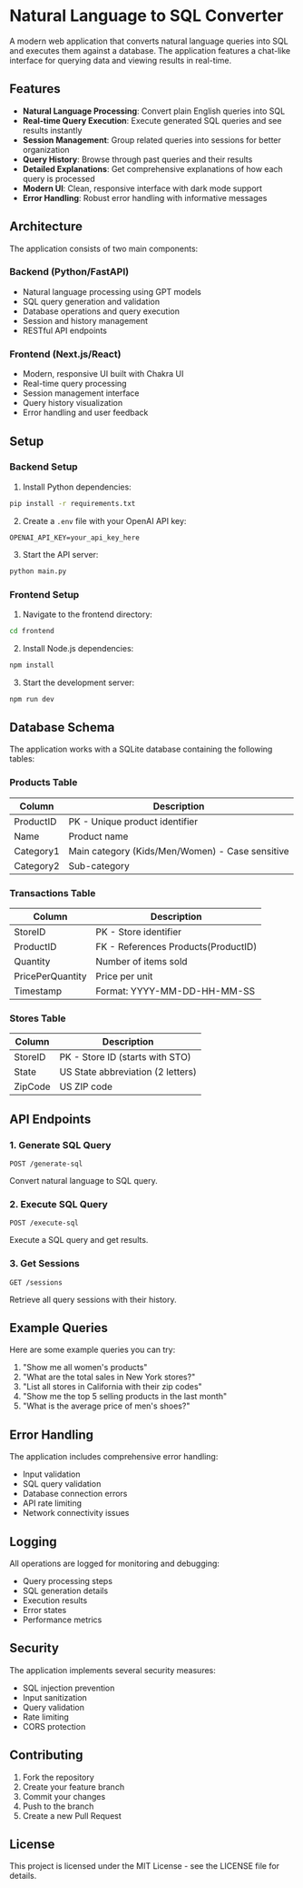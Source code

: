 # Natural Language to SQL Converter

A modern web application that converts natural language queries into SQL and executes them against a database. The application features a chat-like interface for querying data and viewing results in real-time.

## Features

- **Natural Language Processing**: Convert plain English queries into SQL
- **Real-time Query Execution**: Execute generated SQL queries and see results instantly
- **Session Management**: Group related queries into sessions for better organization
- **Query History**: Browse through past queries and their results
- **Detailed Explanations**: Get comprehensive explanations of how each query is processed
- **Modern UI**: Clean, responsive interface with dark mode support
- **Error Handling**: Robust error handling with informative messages

## Architecture

The application consists of two main components:

### Backend (Python/FastAPI)
- Natural language processing using GPT models
- SQL query generation and validation
- Database operations and query execution
- Session and history management
- RESTful API endpoints

### Frontend (Next.js/React)
- Modern, responsive UI built with Chakra UI
- Real-time query processing
- Session management interface
- Query history visualization
- Error handling and user feedback

## Setup

### Backend Setup

1. Install Python dependencies:
```bash
pip install -r requirements.txt
```

2. Create a `.env` file with your OpenAI API key:
```
OPENAI_API_KEY=your_api_key_here
```

3. Start the API server:
```bash
python main.py
```

### Frontend Setup

1. Navigate to the frontend directory:
```bash
cd frontend
```

2. Install Node.js dependencies:
```bash
npm install
```

3. Start the development server:
```bash
npm run dev
```

## Database Schema

The application works with a SQLite database containing the following tables:

### Products Table
| Column    | Description |
|-----------|-------------|
| ProductID | PK - Unique product identifier |
| Name      | Product name |
| Category1 | Main category (Kids/Men/Women) - Case sensitive |
| Category2 | Sub-category |

### Transactions Table
| Column           | Description |
|------------------|-------------|
| StoreID         | PK - Store identifier |
| ProductID       | FK - References Products(ProductID) |
| Quantity        | Number of items sold |
| PricePerQuantity| Price per unit |
| Timestamp       | Format: YYYY-MM-DD-HH-MM-SS |

### Stores Table
| Column   | Description |
|----------|-------------|
| StoreID  | PK - Store ID (starts with STO) |
| State    | US State abbreviation (2 letters) |
| ZipCode  | US ZIP code |

## API Endpoints

### 1. Generate SQL Query
```
POST /generate-sql
```
Convert natural language to SQL query.

### 2. Execute SQL Query
```
POST /execute-sql
```
Execute a SQL query and get results.

### 3. Get Sessions
```
GET /sessions
```
Retrieve all query sessions with their history.

## Example Queries

Here are some example queries you can try:

1. "Show me all women's products"
2. "What are the total sales in New York stores?"
3. "List all stores in California with their zip codes"
4. "Show me the top 5 selling products in the last month"
5. "What is the average price of men's shoes?"

## Error Handling

The application includes comprehensive error handling:

- Input validation
- SQL query validation
- Database connection errors
- API rate limiting
- Network connectivity issues

## Logging

All operations are logged for monitoring and debugging:

- Query processing steps
- SQL generation details
- Execution results
- Error states
- Performance metrics

## Security

The application implements several security measures:

- SQL injection prevention
- Input sanitization
- Query validation
- Rate limiting
- CORS protection

## Contributing

1. Fork the repository
2. Create your feature branch
3. Commit your changes
4. Push to the branch
5. Create a new Pull Request

## License

This project is licensed under the MIT License - see the LICENSE file for details. 
